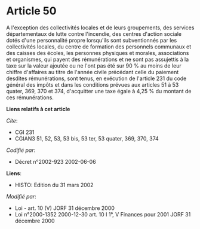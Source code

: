# Article 50

A l'exception des collectivités locales et de leurs groupements, des services départementaux de lutte contre l'incendie, des
centres d'action sociale dotés d'une personnalité propre lorsqu'ils sont subventionnés par les collectivités locales, du
centre de formation des personnels communaux et des caisses des écoles, les personnes physiques et morales, associations et
organismes, qui payent des rémunérations et ne sont pas assujettis à la taxe sur la valeur ajoutée ou ne l'ont pas été sur 90
% au moins de leur chiffre d'affaires au titre de l'année civile précédant celle du paiement desdites rémunérations, sont
tenus, en exécution de l'article 231 du code général des impôts et dans les conditions prévues aux articles 51 à 53 quater,
369, 370 et 374, d'acquitter une taxe égale à 4,25 % du montant de ces rémunérations.

**Liens relatifs à cet article**

_Cite_:

  - CGI 231
  - CGIAN3 51, 52, 53, 53 bis, 53 ter, 53 quater, 369, 370, 374

_Codifié par_:

  - Décret n°2002-923 2002-06-06

**Liens**:

  - HISTO: Edition du 31 mars 2002

_Modifié par_:

  - Loi - art. 10 (V) JORF 31 décembre 2000
  - Loi n°2000-1352 2000-12-30 art. 10 I 1°, V Finances pour 2001 JORF 31 décembre 2000

